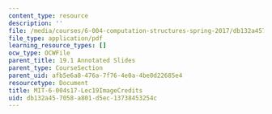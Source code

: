 ```yaml
---
content_type: resource
description: ''
file: /media/courses/6-004-computation-structures-spring-2017/db132a457058a801d5ec13738453254c_MIT-6-004s17-Lec19-ImageCredits.pdf
file_type: application/pdf
learning_resource_types: []
ocw_type: OCWFile
parent_title: 19.1 Annotated Slides
parent_type: CourseSection
parent_uid: afb5e6a8-476a-7f76-4e0a-4be0d22685e4
resourcetype: Document
title: MIT-6-004s17-Lec19ImageCredits
uid: db132a45-7058-a801-d5ec-13738453254c
---
```

